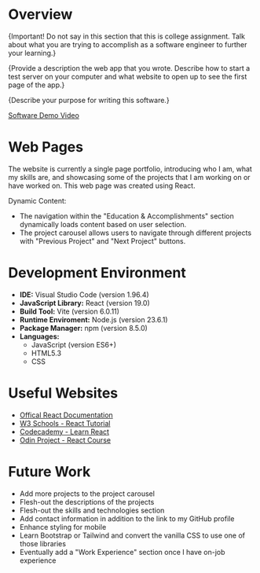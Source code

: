 # Overview

{Important!  Do not say in this section that this is college assignment.  Talk about what you are trying to accomplish as a software engineer to further your learning.}

{Provide a description the web app that you wrote. Describe how to start a test server on your computer and what website to open up to see the first page of the app.}

{Describe your purpose for writing this software.}

[Software Demo Video](http://youtube.link.goes.here)

# Web Pages

The website is currently a single page portfolio, introducing who I am, what my skills are, and showcasing some of the projects that I am working on or have worked on. This web page was created using React. 

Dynamic Content: 

* The navigation within the "Education & Accomplishments" section dynamically loads content based on user selection.
* The project carousel allows users to navigate through different projects with "Previous Project" and "Next Project" buttons.

# Development Environment

- **IDE:** Visual Studio Code (version 1.96.4)
- **JavaScript Library:** React (version 19.0)
- **Build Tool:** Vite (version 6.0.11)
- **Runtime Enviroment:** Node.js (version 23.6.1)
- **Package Manager:** npm (version 8.5.0)
- **Languages:** 
    * JavaScript (version ES6+)
    * HTML5.3
    * CSS


# Useful Websites

* [Offical React Documentation](https://react.dev/reference/react)
* [W3 Schools - React Tutorial](https://www.w3schools.com/react/)
* [Codecademy - Learn React](https://www.codecademy.com/learn/react-101)
* [Odin Project - React Course](https://www.theodinproject.com/paths/full-stack-javascript/courses/react)

# Future Work

* Add more projects to the project carousel 
* Flesh-out the descriptions of the projects
* Flesh-out the skills and technologies section
* Add contact information in addition to the link to my GitHub profile
* Enhance styling for mobile
* Learn Bootstrap or Tailwind and convert the vanilla CSS to use one of those libraries
* Eventually add a "Work Experience" section once I have on-job experience